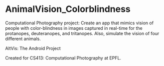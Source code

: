 # AnimalVision_Colorblindness
Computational Photography project: Create an app that mimics vision of people with color-blindness in images captured in real-time for the protanopes, deuteranopes, and tritanopes. Also, simulate the vision of four different animals.


AltVis: The Android Project

Created for CS413: Computational Photography at EPFL. 

